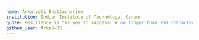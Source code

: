 ```yaml
---
name: Arkajyoti Bhattacharjee 
institution: Indian Institute of Technology, Kanpur
quote: Resilience is the key to success! # no longer than 100 characters, avoid using quotes(") to guarantee the format remains the same.
github_user: ArkaB-DS
---
```

